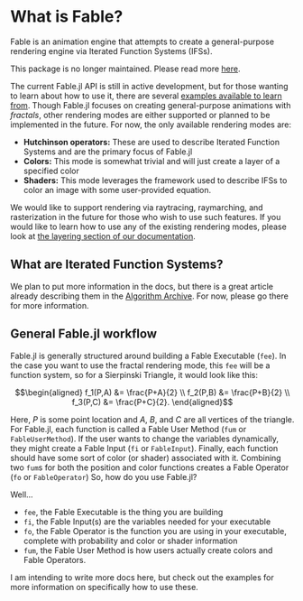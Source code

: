 # What is Fable?

Fable is an animation engine that attempts to create a general-purpose rendering engine via Iterated Function Systems (IFSs).

This package is no longer maintained. Please read more [here](death.md).

The current Fable.jl API is still in active development, but for those wanting to learn about how to use it, there are several [examples available to learn from](https://github.com/leios/Fable.jl/tree/main/examples).
Though Fable.jl focuses on creating general-purpose animations with *fractals*, other rendering modes are either supported or planned to be implemented in the future.
For now, the only available rendering modes are:
* **Hutchinson operators:** These are used to describe Iterated Function Systems and are the primary focus of Fable.jl
* **Colors:** This mode is somewhat trivial and will just create a layer of a specified color
* **Shaders:** This mode leverages the framework used to describe IFSs to color an image with some user-provided equation.

We would like to support rendering via raytracing, raymarching, and rasterization in the future for those who wish to use such features.
If you would like to learn how to use any of the existing rendering modes, please look at [the layering section of our documentation](layering.md).

## What are Iterated Function Systems?

We plan to put more information in the docs, but there is a great article already describing them in the [Algorithm Archive](https://www.algorithm-archive.org/contents/IFS/IFS.html).
For now, please go there for more information.

## General Fable.jl workflow

Fable.jl is generally structured around building a Fable Executable (`fee`).
In the case you want to use the fractal rendering mode, this `fee` will be a function system, so for a Sierpinski Triangle, it would look like this:

```math
\begin{aligned}
f_1(P,A) &= \frac{P+A}{2} \\
f_2(P,B) &= \frac{P+B}{2} \\
f_3(P,C) &= \frac{P+C}{2}.
\end{aligned}
```

Here, $P$ is some point location and $A$, $B$, and $C$ are all vertices of the triangle.
For Fable.jl, each function is called a Fable User Method (`fum` or `FableUserMethod`).
If the user wants to change the variables dynamically, they might create a Fable Input (`fi` or `FableInput`).
Finally, each function should have some sort of color (or shader) associated with it.
Combining two `fum`s for both the position and color functions creates a Fable Operator (`fo` or `FableOperator`)
So, how do you use Fable.jl?

Well...

* `fee`, the Fable Executable is the thing you are building
* `fi`, the Fable Input(s) are the variables needed for your executable
* `fo`, the Fable Operator is the function you are using in your executable, complete with probability and color or shader information
* `fum`, the Fable User Method is how users actually create colors and Fable Operators.

I am intending to write more docs here, but check out the examples for more information on specifically how to use these.
